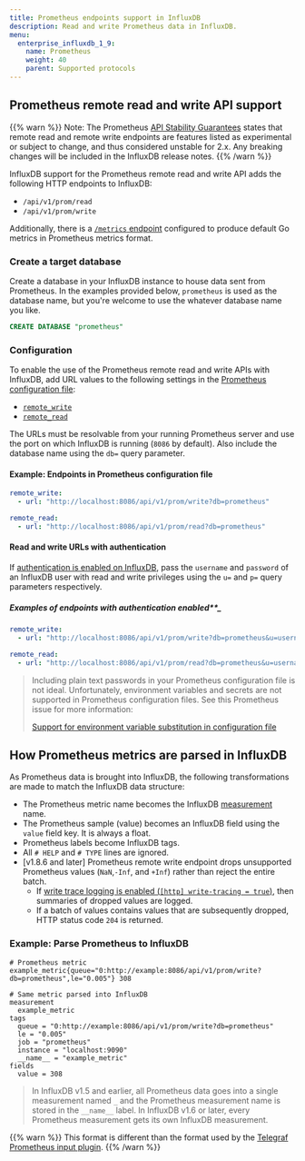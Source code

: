 ```yaml
---
title: Prometheus endpoints support in InfluxDB
description: Read and write Prometheus data in InfluxDB.
menu:
  enterprise_influxdb_1_9:
    name: Prometheus
    weight: 40
    parent: Supported protocols
---
```


## Prometheus remote read and write API support

{{% warn %}}
Note: The Prometheus [API Stability Guarantees](https://prometheus.io/docs/prometheus/latest/stability/)
states that remote read and remote write endpoints are features listed as experimental
or subject to change, and thus considered unstable for 2.x. Any breaking changes
will be included in the InfluxDB release notes.
{{% /warn %}}

InfluxDB support for the Prometheus remote read and write API adds the following
HTTP endpoints to InfluxDB:

* `/api/v1/prom/read`
* `/api/v1/prom/write`

Additionally, there is a [`/metrics` endpoint](/enterprise_influxdb/v1.9/administration/server_monitoring/#influxdb-metrics-http-endpoint) configured to produce default Go metrics in Prometheus metrics format.

### Create a target database

Create a database in your InfluxDB instance to house data sent from Prometheus.
In the examples provided below, `prometheus` is used as the database name, but
you're welcome to use the whatever database name you like.

```sql
CREATE DATABASE "prometheus"
```

### Configuration

To enable the use of the Prometheus remote read and write APIs with InfluxDB, add URL
values to the following settings in the [Prometheus configuration file](https://prometheus.io/docs/prometheus/latest/configuration/configuration/#configuration-file):

* [`remote_write`](https://prometheus.io/docs/prometheus/latest/configuration/configuration/#%3Cremote_write%3E)
* [`remote_read`](https://prometheus.io/docs/prometheus/latest/configuration/configuration/#%3Cremote_read%3E)

The URLs must be resolvable from your running Prometheus server and use the port
on which InfluxDB is running (`8086` by default).
Also include the database name using the `db=` query parameter.

#### Example: Endpoints in Prometheus configuration file

```yaml
remote_write:
  - url: "http://localhost:8086/api/v1/prom/write?db=prometheus"

remote_read:
  - url: "http://localhost:8086/api/v1/prom/read?db=prometheus"
```

#### Read and write URLs with authentication

If [authentication is enabled on InfluxDB](/enterprise_influxdb/v1.9/administration/authentication_and_authorization/),
pass the `username` and `password` of an InfluxDB user with read and write privileges
using the `u=` and `p=` query parameters respectively.

##### Examples of endpoints with authentication enabled**_  

```yaml
remote_write:
  - url: "http://localhost:8086/api/v1/prom/write?db=prometheus&u=username&p=password"

remote_read:
  - url: "http://localhost:8086/api/v1/prom/read?db=prometheus&u=username&p=password"
```

> Including plain text passwords in your Prometheus configuration file is not ideal.
> Unfortunately, environment variables and secrets are not supported in Prometheus configuration files.
> See this Prometheus issue for more information:
>
>[Support for environment variable substitution in configuration file](https://github.com/prometheus/prometheus/issues/2357)

## How Prometheus metrics are parsed in InfluxDB

As Prometheus data is brought into InfluxDB, the following transformations are
made to match the InfluxDB data structure:

* The Prometheus metric name becomes the InfluxDB [measurement](/enterprise_influxdb/v1.9/concepts/key_concepts/#measurement) name.
* The Prometheus sample (value) becomes an InfluxDB field using the `value` field key. It is always a float.
* Prometheus labels become InfluxDB tags.
* All `# HELP` and `# TYPE` lines are ignored.
* [v1.8.6 and later] Prometheus remote write endpoint drops unsupported Prometheus values (`NaN`,`-Inf`, and `+Inf`) rather than reject the entire batch.
  * If [write trace logging is enabled (`[http] write-tracing = true`)](/enterprise_influxdb/v1.9/administration/config/#write-tracing-false), then summaries of dropped values are logged.
  * If a batch of values contains values that are subsequently dropped, HTTP status code `204` is returned.

### Example: Parse Prometheus to InfluxDB

```shell
# Prometheus metric
example_metric{queue="0:http://example:8086/api/v1/prom/write?db=prometheus",le="0.005"} 308

# Same metric parsed into InfluxDB
measurement
  example_metric
tags
  queue = "0:http://example:8086/api/v1/prom/write?db=prometheus"
  le = "0.005"
  job = "prometheus"
  instance = "localhost:9090"
  __name__ = "example_metric"
fields
  value = 308
```

> In InfluxDB v1.5 and earlier, all Prometheus data goes into a single measurement
> named `_` and the Prometheus measurement name is stored in the `__name__` label.
> In InfluxDB v1.6 or later, every Prometheus measurement gets its own InfluxDB measurement.

{{% warn %}}
This format is different than the format used by the [Telegraf Prometheus input plugin](https://github.com/influxdata/telegraf/tree/master/plugins/inputs/prometheus).
{{% /warn %}}
